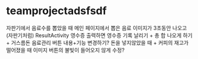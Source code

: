 # teamprojectadsfsdf
 
자판기에서 음료수를 뽑았을 때 메인 페이지에서 뽑은 음료 이미지가 3초동안 나오고 (자판기처럼)
ResultActivity 영수증 출력하면 영수증 기록 날리기 + 총 합 나오게 하기 + 거스름돈
음료관리 버튼 내용+기능 변경하기?
돈을 넣지않았을 때 + 커피의 재고가 떨어졌을 때 이미지 버튼의 불빛이 들어오지 않게 수정?

